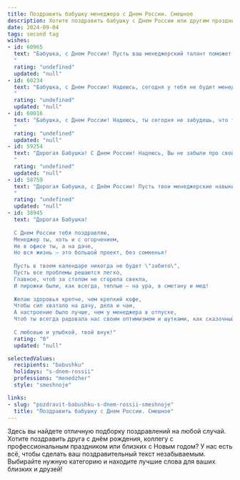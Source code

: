 ```yaml
---
title: Поздравить бабушку менеджера с Днем России. Смешное
description: Хотите поздравить бабушку с Днем России или другим праздником? Наш ИИ создаст незабываемое поздравление, а вы обязательно выделитесь среди других.  
date: 2024-09-04
tags: second tag
wishes:
- id: 60965
  text: "Бабушка, с Днем России! Пусть ваш менеджерский талант поможет вам заключить выгодные сделки на скидки в магазинах, а ваша дипломатичность — договориться с внуками о помощи по хозяйству! 😉
  "
  rating: "undefined"
  updated: "null"
- id: 60234
  text: "Бабушка, с Днем России! Надеюсь, сегодня у тебя не будет менеджерского стресса, а только праздничный коктейль из патриотизма и вкусняшек! 😉
  "
  rating: "undefined"
  updated: "null"
- id: 60016
  text: "Бабушка, с Днем России! Надеюсь, ты сегодня не забудешь, что ты — главный менеджер по семейным делам, и твоя стратегия по захвату всех сердец работает безупречно! 😉🎉
  "
  rating: "undefined"
  updated: "null"
- id: 59254
  text: "Дорогая Бабушка! С Днем России! Надеюсь, Вы не забыли про свой план на сегодня: захватить все кондитерские магазины страны и объявить их собственностью русского народа?  😄  Шучу, конечно!  Просто желаю Вам  веселого праздника, отменного настроения и вкусного пирога с триколором! 🇷🇺
  "
  rating: "undefined"
  updated: "null"
- id: 58759
  text: "Дорогая Бабушка, с Днём России! Пусть твои менеджерские навыки всегда работают на тебя, и ты, как настоящий патриот, будешь заключать только выгодные сделки, даже с внуками! 😉
  "
  rating: "undefined"
  updated: "null"
- id: 38945
  text: "Дорогая Бабушка!
  
  С Днем России тебя поздравляю,
  Менеджер ты, хоть и с огорчением,
  Не в офисе ты, а на даче,
  Но вся жизнь — это большой проект, без сомненья!
  
  Пусть в твоем календаре никогда не будет \"забито\",
  Пусть все проблемы решаются легко,
  Главное, чтоб за столом не сгорела свекла,
  И пирожки были, как всегда, теплые — на ура, в сметану и мед!
  
  Желаю здоровья крепче, чем крепкий кофе,
  Чтобы сил хватало на дачу, дела и чаи,
  А настроение было лучше, чем у менеджера в отпуске,
  Чтоб ты всегда радовала нас своим оптимизмом и шутками, как сказочный герой!
  
  С любовью и улыбкой, твой внук!"
  rating: "0"
  updated: "null"

selectedValues:
  recipients: "babushku"
  holidays: "s-dnem-rossii"
  professions: "menedzher"
  style: "smeshnoje"

links:
- slug: "pozdravit-babushku-s-dnem-rossii-smeshnoje"
  title: "Поздравить бабушку с Днем России. Смешное"
---
```


Здесь вы найдете отличную подборку поздравлений на любой случай. 
Хотите поздравить друга с днём рождения, коллегу с профессиональным праздником или близких с Новым годом? У нас есть всё, чтобы сделать ваш поздравительный текст незабываемым. Выбирайте нужную категорию и находите лучшие слова для ваших близких и друзей!
